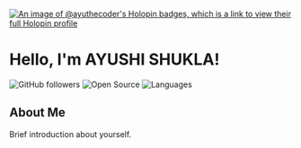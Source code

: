 [![An image of @ayuthecoder's Holopin badges, which is a link to view their full Holopin profile](https://holopin.me/ayuthecoder)](https://holopin.io/@ayuthecoder)
# Hello, I'm AYUSHI SHUKLA!

![GitHub followers](https://img.shields.io/github/followers/your-username?style=social)
![Open Source](https://img.shields.io/badge/Open%20Source-Yes-brightgreen)
![Languages](https://img.shields.io/github/languages/top/your-username/repo-name)

## About Me
Brief introduction about yourself.



